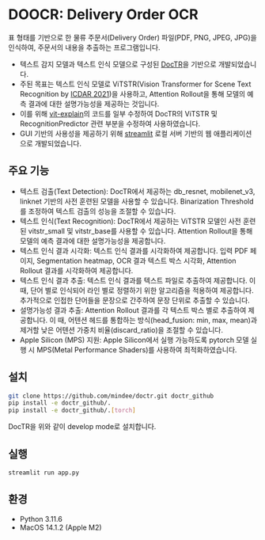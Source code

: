 # DOOCR: Delivery Order OCR
표 형태를 기반으로 한 물류 주문서(Delivery Order) 파일(PDF, PNG, JPEG, JPG)을 인식하여, 주문서의 내용을 추출하는 프로그램입니다.

- 텍스트 감지 모델과 텍스트 인식 모델으로 구성된 [DocTR](https://github.com/mindee/doctr)을 기반으로 개발되었습니다.
- 주된 목표는 텍스트 인식 모델로 ViTSTR(Vision Transformer for Scene Text Recognition by [ICDAR 2021](https://link.springer.com/chapter/10.1007/978-3-030-86549-8_21))을 사용하고, Attention Rollout을 통해 모델의 예측 결과에 대한 설명가능성을 제공하는 것입니다.
- 이를 위해 [vit-explain](https://github.com/jacobgil/vit-explain)의 코드를 일부 수정하여 DocTR의 ViTSTR 및 RecognitionPredictor 관련 부분을 수정하여 사용하였습니다.
- GUI 기반의 사용성을 제공하기 위해 [streamlit](https://streamlit.io) 로컬 서버 기반의 웹 애플리케이션으로 개발되었습니다.

## 주요 기능
- 텍스트 검출(Text Detection): DocTR에서 제공하는 db_resnet, mobilenet_v3, linknet 기반의 사전 훈련된 모델을 사용할 수 있습니다. Binarization Threshold를 조정하여 텍스트 검출의 성능을 조절할 수 있습니다.
- 텍스트 인식(Text Recognition): DocTR에서 제공하는 ViTSTR 모델인 사전 훈련된 vitstr_small 및 vitstr_base를 사용할 수 있습니다. Attention Rollout을 통해 모델의 예측 결과에 대한 설명가능성을 제공합니다.
- 텍스트 인식 결과 시각화: 텍스트 인식 결과를 시각화하여 제공합니다. 입력 PDF 페이지, Segmentation heatmap, OCR 결과 텍스트 박스 시각화, Attention Rollout 결과를 시각화하여 제공합니다.
- 텍스트 인식 결과 추출: 텍스트 인식 결과를 텍스트 파일로 추출하여 제공합니다. 이 때, 단어 별로 인식되어 라인 별로 정렬하기 위한 알고리즘을 적용하여 제공합니다. 추가적으로 인접한 단어들을 문장으로 간주하여 문장 단위로 추출할 수 있습니다.
- 설명가능성 결과 추출: Attention Rollout 결과를 각 텍스트 박스 별로 추출하여 제공합니다. 이 때, 어텐션 헤드를 통합하는 방식(head_fusion: min, max, mean)과 제거할 낮은 어텐션 가중치 비율(discard_ratio)을 조절할 수 있습니다.
- Apple Silicon (MPS) 지원: Apple Silicon에서 실행 가능하도록 pytorch 모델 실행 시 MPS(Metal Performance Shaders)를 사용하여 최적화하였습니다. 

## 설치 

```bash
git clone https://github.com/mindee/doctr.git doctr_github
pip install -e doctr_github/.
pip install -e doctr_github/.[torch]
```
DocTR을 위와 같이 develop mode로 설치합니다. 

## 실행
```bash
streamlit run app.py
```

## 환경
- Python 3.11.6
- MacOS 14.1.2 (Apple M2)
